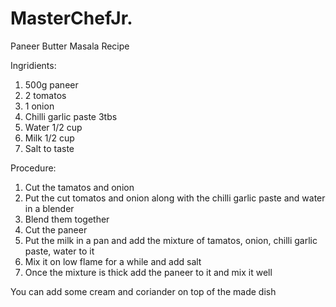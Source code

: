 # MasterChefJr.

Paneer Butter Masala Recipe

Ingridients:
1) 500g paneer
2) 2 tomatos 
3) 1 onion
4) Chilli garlic paste 3tbs
5) Water 1/2 cup 
6) Milk 1/2 cup
7) Salt to taste

Procedure:
1) Cut the tamatos and onion
2) Put the cut tomatos and onion along with the chilli garlic paste and water in a blender 
3) Blend them together 
4) Cut the paneer 
5) Put the milk in a pan and add the mixture of tamatos, onion, chilli garlic paste, water to it
6) Mix it on low flame for a while and add salt
7) Once the mixture is thick add the paneer to it and mix it well 

You can add some cream and coriander on top of the made dish

